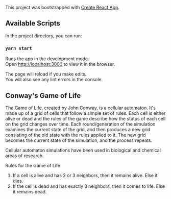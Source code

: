 This project was bootstrapped with [Create React App](https://github.com/facebook/create-react-app).

## Available Scripts

In the project directory, you can run:

### `yarn start`

Runs the app in the development mode.<br />
Open [http://localhost:3000](http://localhost:3000) to view it in the browser.

The page will reload if you make edits.<br />
You will also see any lint errors in the console.

## Conway's Game of Life

The Game of Life, created by John Conway, is a cellular automaton.  It's made up of a grid of cells that follow a simple set of rules.  Each cell is either alive or dead and the rules of the game describe how the status of each cell on the grid changes over time.  Each round/generation of the simulation examines the current state of the grid, and then produces a new grid consisting of the old state with the rules applied to it.  The new grid becomes the current state of the simulation, and the process repeats.  

Cellular automaton simulations have been used in biological and chemical areas of research.

Rules for the Game of Life

1.  If a cell is alive and has 2 or 3 neighbors, then it remains alive. Else it dies.
2.  If the cell is dead and has exactly 3 neighbors, then it comes to life. Else it remains dead.

